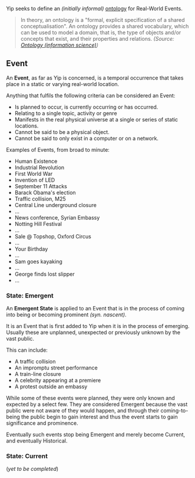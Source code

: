Yip seeks to define an *(initially informal)* [ontology](http://en.wikipedia.org/wiki/Ontology_(information_science)) for Real-World Events.

> In theory, an ontology is a "formal, explicit specification of a shared conceptualisation". An ontology provides a shared vocabulary, which can be used to model a domain, that is, the type of objects and/or concepts that exist, and their properties and relations. *(Source: [Ontology (information science)](http://en.wikipedia.org/wiki/Ontology_(information_science)))*

## Event

An **Event**, as far as Yip is concerned, is a temporal occurrence that takes place in a static or varying real-world location.

Anything that fulfils the following criteria can be considered an Event:

 * Is planned to occur, is currently occurring or has occurred.
 * Relating to a single topic, activity or genre
 * Manifests in the real physical universe at a single or series of static locations.
 * Cannot be said to be a physical object.
 * Cannot be said to only exist in a computer or on a network.

Examples of Events, from broad to minute:

 * Human Existence
 * Industrial Revolution
 * First World War
 * Invention of LED
 * September 11 Attacks
 * Barack Obama's election
 * Traffic collision, M25
 * Central Line underground closure
 * ...
 * News conference, Syrian Embassy
 * Notting Hill Festival
 * ...
 * Sale @ Topshop, Oxford Circus
 * ...
 * Your Birthday
 * ...
 * Sam goes kayaking
 * ...
 * George finds lost slipper
 * ...

### State: Emergent

An **Emergent State** is applied to an Event that is in the process of coming into being or becoming prominent *(syn. nascent)*.

It is an Event that is first added to Yip when it is in the process of emerging. Usually these are unplanned, unexpected or previously unknown by the vast public.

This can include:

 * A traffic collision
 * An impromptu street performance
 * A train-line closure
 * A celebrity appearing at a premiere
 * A protest outside an embassy

While some of these events were planned, they were only known and expected by a select few. They are considered Emergent because the vast public were not aware of they would happen, and through their coming-to-being the public begin to gain interest and thus the event starts to gain significance and prominence.

Eventually such events stop being Emergent and merely become Current, and eventually Historical.

### State: Current

(*yet to be completed*)